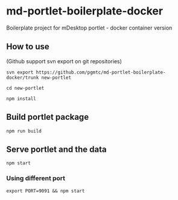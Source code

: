 # md-portlet-boilerplate-docker
Boilerplate project for mDesktop portlet - docker container version

## How to use
(Github support svn export on git repositories)

`svn export https://github.com/pgmtc/md-portlet-boilerplate-docker/trunk new-portlet`

`cd new-portlet`

`npm install`

## Build portlet package
`npm run build`

## Serve portlet and the data
`npm start`

### Using different port
`export PORT=9091 && npm start`




